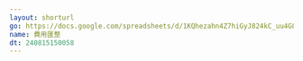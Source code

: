 ```yaml
---
layout: shorturl
go: https://docs.google.com/spreadsheets/d/1KQhezahn4Z7hiGyJ824kC_uu4G8rvzKdHjOg8_qab8E/edit?resourcekey=&gid=1570640429#gid=1570640429
name: 費用匯整
dt: 240815150058
---
```

